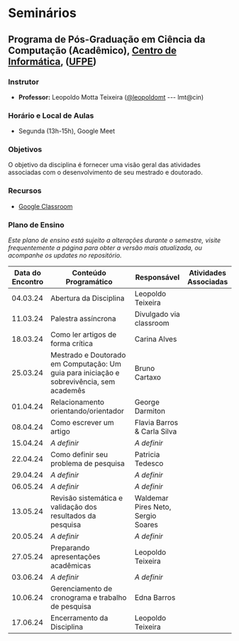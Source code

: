 # Seminários

## Programa de Pós-Graduação em Ciência da Computação (Acadêmico), [Centro de Informática](http://www.cin.ufpe.br), ([UFPE](http://www.ufpe.br))

### Instrutor

* **Professor:** Leopoldo Motta Teixeira ([@leopoldomt](https://github.com/leopoldomt) --- lmt@cin)

### Horário e Local de Aulas

* Segunda (13h-15h), Google Meet

### Objetivos

O objetivo da disciplina é fornecer uma visão geral das atividades associadas com o desenvolvimento de seu mestrado e doutorado. 

### Recursos

- [Google Classroom](https://classroom.google.com/c/NjM0MDYxNTk1NTI3?cjc=fa6nvzx)

### Plano de Ensino

*Este plano de ensino está sujeito a alterações durante o semestre, visite frequentemente a página para obter a versão mais atualizada, ou acompanhe os updates no repositório.*

| Data do Encontro | Conteúdo Programático | Responsável           | Atividades Associadas |
|------------------|-----------------------|-----------------------|-----------------------|
| 04.03.24         | Abertura da Disciplina | Leopoldo Teixeira    |                       |
| 11.03.24         | Palestra assíncrona    |   Divulgado via classroom                    |                       |
| 18.03.24         | Como ler artigos de forma crítica | Carina Alves |                       |
| 25.03.24         | Mestrado e Doutorado em Computação: Um guia para iniciação e sobrevivência, sem academês |   Bruno Cartaxo                    |                       |
| 01.04.24         | Relacionamento orientando/orientador | George Darmiton |                       |
| 08.04.24         | Como escrever um artigo | Flavia Barros & Carla Silva |                       |
| 15.04.24         | _A definir_                     |   _A definir_                    |                       |
| 22.04.24         | Como definir seu problema de pesquisa | Patricia Tedesco |                       |
| 29.04.24         | _A definir_                     |   _A definir_                    |                       |
| 06.05.24         | _A definir_                     |   _A definir_                    |                       |
| 13.05.24         | Revisão sistemática e validação dos resultados da pesquisa | Waldemar Pires Neto, Sergio Soares |                       |
| 20.05.24         | _A definir_                     |   _A definir_                    |                       |
| 27.05.24         | Preparando apresentações acadêmicas | Leopoldo Teixeira |                       |
| 03.06.24         | _A definir_                     |   _A definir_                    |                       |
| 10.06.24         | Gerenciamento de cronograma e trabalho de pesquisa | Edna Barros |                       |
| 17.06.24         | Encerramento da Disciplina | Leopoldo Teixeira    |                       |